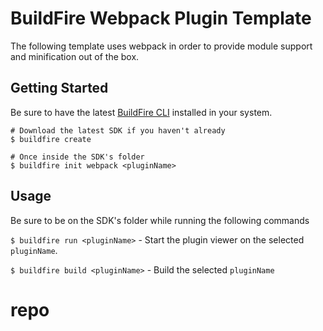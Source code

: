 # BuildFire Webpack Plugin Template
The following template uses webpack in order to provide module support and minification out of the box.

## Getting Started
Be sure to have the latest [BuildFire CLI](https://github.com/BuildFire/sdk-cli) installed in your system.

    # Download the latest SDK if you haven't already
    $ buildfire create

    # Once inside the SDK's folder
    $ buildfire init webpack <pluginName>

## Usage
Be sure to be on the SDK's folder while running the following commands

`$ buildfire run <pluginName>` - Start the plugin viewer on the selected `pluginName`.

`$ buildfire build <pluginName>` - Build the selected `pluginName`
# repo
